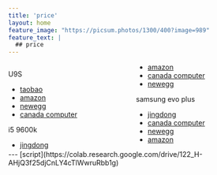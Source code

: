 ```yaml
---
title: 'price'
layout: home
feature_image: "https://picsum.photos/1300/400?image=989"
feature_text: |
  ## price
---
```


<div style="column-count:2;">

<p>U9S</p>
<ul>
<li><a href='https://detail.tmall.com/item.htm?spm=a230r.1.14.16.159236a6X4V4NS&amp;id=540882604523&amp;ns=1&amp;abbucket=8'>taobao</a></li>
<li><a href='https://www.amazon.ca/Noctua-NH-U9S-Premium-Cooler-NF-A9/dp/B00TBHYYFK/ref=sr_1_1?dchild=1&amp;keywords=u9s&amp;qid=1598274486&amp;sr=8-1'>amazon</a></li>
<li><a href='https://www.newegg.ca/noctua-nh-u9s/p/N82E16835608067?Description=U9S&amp;cm_re=U9S-_-35-608-067-_-Product'>newegg</a></li>
<li><a href='https://www.canadacomputers.com/product_info.php?cPath=38_510_954&amp;item_id=094815'>canada computer</a></li>

</ul>
<p>i5 9600k</p>
<ul>
<li><a href='https://item.jd.com/100000634419.html'>jingdong</a></li>
<li><a href='https://www.amazon.ca/Intel-BX80684I59600K-Boxed-i5-9600K-Processor/dp/B07HHLX1R8/ref=sr_1_1?dchild=1&amp;keywords=i5+9600k&amp;qid=1598274733&amp;sr=8-1'>amazon</a></li>
<li><a href='https://www.canadacomputers.com/product_info.php?cPath=4_65&amp;item_id=125960'>canada computer</a></li>
<li><a href='https://www.newegg.ca/core-i5-9th-gen-intel-core-i5-9600k/p/N82E16819117959?Description=i5 9600k&amp;cm_re=i5_9600k-_-19-117-959-_-Product'>newegg</a></li>

</ul>
<p>samsung evo plus </p>
<ul>
<li><a href='https://item.jd.com/100003181110.html'>jingdong</a></li>
<li><a href='https://www.canadacomputers.com/product_info.php?cPath=179_1927_1930&amp;item_id=135645'>canada computer</a></li>
<li><a href='https://www.newegg.ca/samsung-970-evo-plus-500gb/p/N82E16820147742?Description=samsung 970 evo plus&amp;cm_re=samsung_970 evo plus-_-20-147-742-_-Product'>newegg</a></li>
<li><a href='https://www.amazon.ca/gp/product/B07M7Q21N7/ref=ewc_pr_img_2?smid=A3DWYIK6Y9EEQB&amp;psc=1'>amazon</a></li>

</ul>
</div>
--- 
[script](https://colab.research.google.com/drive/122_H-AHjQ3f25djCnLY4cTlWwruRbb1g)


